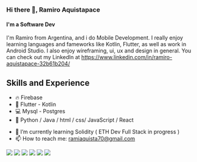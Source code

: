 ### Hi there 👋, Ramiro Aquistapace
#### I'm a Software Dev


I'm Ramiro from Argentina, and i do Mobile Development. I really enjoy learning languages and fameworks like Kotlin, Flutter, as well as work in Android Studio. I also enjoy wireframing, ui, ux and design in general. You can check out my LinkedIn at https://www.linkedin.com/in/ramiro-aquistapace-32b61b204/

## Skills and Experience
* 🔥 Firebase
* 📱 Flutter - Kotlin
* 💻 Mysql - Postgres
* 📖 Python / Java / html / css/ JavaScript / React

- 🌱 I’m currently learning Solidity ( ETH Dev Full Stack in progress )
- 📫 How to reach me: ramiaquista70@gmail.com 

<img src='https://camo.githubusercontent.com/cf1a0ef083a2372d7f66b4691d5d25bfd8c098f42871e8da90edb1f32ed187c4/68747470733a2f2f696d672e736869656c64732e696f2f62616467652f2d4a6176615363726970742d626c61636b3f7374796c653d666c61742d737175617265266c6f676f3d6a617661736372697074'>
<img src='https://camo.githubusercontent.com/d51da199355c876e88db499cc01af649a1331e2daf869e8e94c2c04f483f4edd/68747470733a2f2f696d672e736869656c64732e696f2f62616467652f2d52656163742d3138313731373f7374796c653d666c61742d737175617265266c6f676f3d7265616374'>
<img src='https://camo.githubusercontent.com/4c6ecb05ad983a3e95ee7d629a20bb9de19ed47486225d8f738378de095af01e/68747470733a2f2f696d672e736869656c64732e696f2f62616467652f2d4769742d4635463546353f7374796c653d666c61742d737175617265266c6f676f3d676974'>
<img src='https://camo.githubusercontent.com/85dc47a56a4e73ae7b6e64b3b4416785497e74219ae179ae8faaaca10d5a78d9/68747470733a2f2f696d672e736869656c64732e696f2f62616467652f2d4769744875622d3138313731373f7374796c653d666c61742d737175617265266c6f676f3d676974687562'>
<img src='https://camo.githubusercontent.com/0c3a16a22ae058cfe38a06dc9ea16404cf006409262f547c9ccfa3ec8b30f71e/68747470733a2f2f696d672e736869656c64732e696f2f62616467652f2d48544d4c352d4533344632363f7374796c653d666c61742d737175617265266c6f676f3d68746d6c35266c6f676f436f6c6f723d7768697465'>
<img src='https://camo.githubusercontent.com/2435c2a64789b8a71c701a1a593b4a6e6869789bfb0626e515dc2a6b6dffa6c5/68747470733a2f2f696d672e736869656c64732e696f2f62616467652f2d435353332d3135373242363f7374796c653d666c61742d737175617265266c6f676f3d63737333'>
